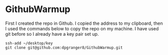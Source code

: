 # GithubWarmup

First I created the repo in Github. I copied the address to my clipboard, then I used the commands below to copy the repo on my machine. I have used git before so I already have a key pair set up.
```console
ssh-add ~/desktop/key
git clone git@github.com:dpgranger8/GithubWarmup.git
```